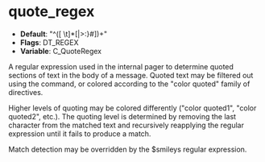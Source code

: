 # quote_regex

- **Default**: "^([ \t]*[|>:}#])+"
- **Flags**: DT_REGEX
- **Variable**: C_QuoteRegex

A regular expression used in the internal pager to determine quoted
sections of text in the body of a message. Quoted text may be filtered
out using the <toggle-quoted> command, or colored according to the
"color quoted" family of directives.

Higher levels of quoting may be colored differently ("color quoted1",
"color quoted2", etc.). The quoting level is determined by removing
the last character from the matched text and recursively reapplying
the regular expression until it fails to produce a match.

Match detection may be overridden by the $smileys regular expression.
